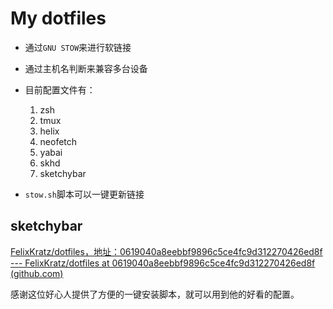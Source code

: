 # My dotfiles

- 通过`GNU STOW`来进行软链接
- 通过主机名判断来兼容多台设备
- 目前配置文件有：

  1. zsh
  2. tmux
  3. helix
  4. neofetch
  5. yabai
  6. skhd
  7. sketchybar

- `stow.sh`脚本可以一键更新链接

## sketchybar

[FelixKratz/dotfiles，地址：0619040a8eebbf9896c5ce4fc9d312270426ed8f --- FelixKratz/dotfiles at 0619040a8eebbf9896c5ce4fc9d312270426ed8f (github.com)](https://github.com/FelixKratz/dotfiles/tree/0619040a8eebbf9896c5ce4fc9d312270426ed8f)

感谢这位好心人提供了方便的一键安装脚本，就可以用到他的好看的配置。
